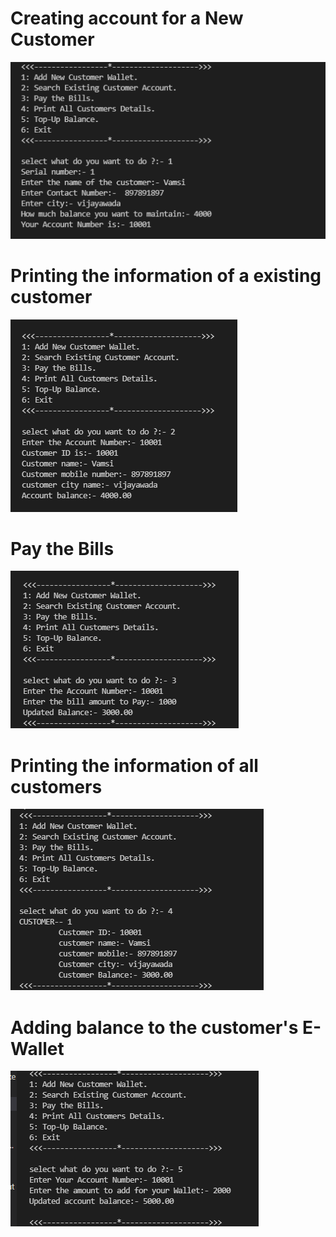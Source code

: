 # Creating account for a New Customer
![](output1.png)

# Printing the information of a existing customer
![](output2.png)

# Pay the Bills
![](output3.png)

# Printing the information of all customers
![](output4.png)

# Adding balance to the customer's E-Wallet
![](output5.png)